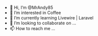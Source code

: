 - 👋 Hi, I’m @MrAndy85
- 👀 I’m interested in Coffee
- 🌱 I’m currently learning Livewire | Laravel
- 💞️ I’m looking to collaborate on ...
- 📫 How to reach me ...

<!---
MrAndy85/MrAndy85 is a ✨ special ✨ repository because its `README.md` (this file) appears on your GitHub profile.
You can click the Preview link to take a look at your changes.
--->
